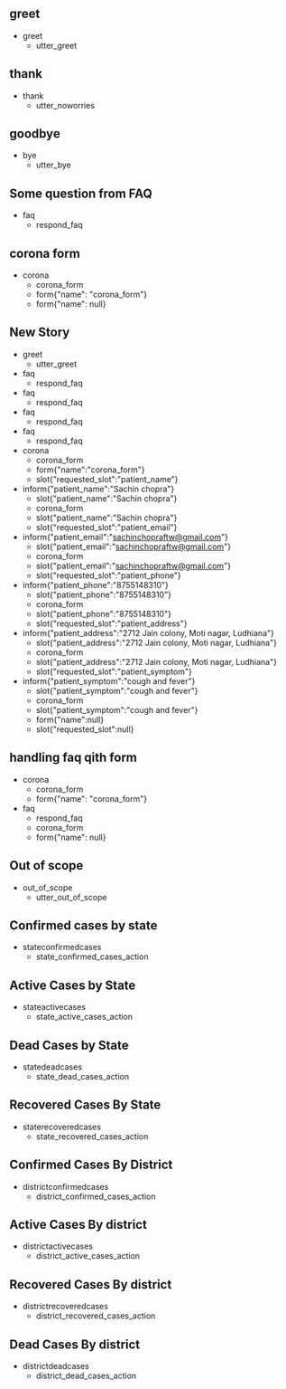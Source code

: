 ## greet

* greet
  - utter_greet

## thank

* thank
  - utter_noworries

## goodbye

* bye
  - utter_bye

## Some question from FAQ

* faq
    - respond_faq

## corona form
* corona
    - corona_form                   <!--Run the sales_form action-->
    - form{"name": "corona_form"}   <!--Activate the form-->
    - form{"name": null}           <!--Deactivate the form-->

## New Story

* greet
    - utter_greet
* faq
    - respond_faq
* faq
    - respond_faq
* faq
    - respond_faq
* faq
    - respond_faq
* corona
    - corona_form
    - form{"name":"corona_form"}
    - slot{"requested_slot":"patient_name"}
* inform{"patient_name":"Sachin chopra"}
    - slot{"patient_name":"Sachin chopra"}
    - corona_form
    - slot{"patient_name":"Sachin chopra"}
    - slot{"requested_slot":"patient_email"}
* inform{"patient_email":"sachinchopraftw@gmail.com"}
    - slot{"patient_email":"sachinchopraftw@gmail.com"}
    - corona_form
    - slot{"patient_email":"sachinchopraftw@gmail.com"}
    - slot{"requested_slot":"patient_phone"}
* inform{"patient_phone":"8755148310"}
    - slot{"patient_phone":"8755148310"}
    - corona_form
    - slot{"patient_phone":"8755148310"}
    - slot{"requested_slot":"patient_address"}
* inform{"patient_address":"2712 Jain colony, Moti nagar, Ludhiana"}
    - slot{"patient_address":"2712 Jain colony, Moti nagar, Ludhiana"}
    - corona_form
    - slot{"patient_address":"2712 Jain colony, Moti nagar, Ludhiana"}
    - slot{"requested_slot":"patient_symptom"}
* inform{"patient_symptom":"cough and fever"}
    - slot{"patient_symptom":"cough and fever"}
    - corona_form
    - slot{"patient_symptom":"cough and fever"}
    - form{"name":null}
    - slot{"requested_slot":null}


## handling faq qith form
* corona
    - corona_form
    - form{"name": "corona_form"}
* faq
    - respond_faq
    - corona_form
    - form{"name": null}


## Out of scope

* out_of_scope
    - utter_out_of_scope

## Confirmed cases by state
* stateconfirmedcases
    - state_confirmed_cases_action

## Active Cases by State
* stateactivecases
    - state_active_cases_action

## Dead Cases by State
* statedeadcases
    - state_dead_cases_action

## Recovered Cases By State
* staterecoveredcases
    - state_recovered_cases_action

## Confirmed Cases By District
* districtconfirmedcases
    - district_confirmed_cases_action

## Active Cases By district
* districtactivecases
    - district_active_cases_action

## Recovered Cases By district
* districtrecoveredcases
    - district_recovered_cases_action

## Dead Cases By district
* districtdeadcases
    - district_dead_cases_action
